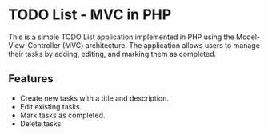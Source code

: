 # TODO List - MVC in PHP

This is a simple TODO List application implemented in PHP using the Model-View-Controller (MVC) architecture. The application allows users to manage their tasks by adding, editing, and marking them as completed.

## Features

- Create new tasks with a title and description.
- Edit existing tasks.
- Mark tasks as completed.
- Delete tasks.

